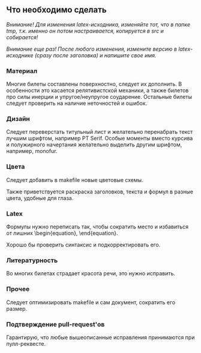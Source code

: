 ## Что необходимо сделать

*Внимание! Для изменения latex-исходника, изменяйте тот, что в папке tmp, т.к. именно он потом настраивается, копируется в src и собирается!*

*Внимание еще раз! После любого изменения, измените версию в latex-исходнике (сразу после заголовка) и напишите свое имя.*

### Материал

Многие билеты составлены поверхностно, следует их дополнить. В особенности это касается релятивистской механики, а также билетов про силы инерции и упругое/неупругое соударение. Остальные билеты следует проверить на наличие неточностей и ошибок.

### Дизайн

Следует переверстать титульный лист и желательно перенабрать текст лучшим шрифтом, например PT Serif. Особые моменты вместо курсива и полужирного начертания желательно выделить другим шрифтом, например, monofur.

### Цвета

Следует добавить в makefile новые цветовые схемы.

Также приветствуется раскраска заголовков, текста и формул в разные цвета, удобные для глаза.

### Latex

Формулы нужно переписать так, чтобы сократить место и избавиться от лишних \begin{equation}, \end{equation}.

Хорошо бы проверить синтаксис и подкорректировать его.

### Литературность

Во многих билетах страдает красота речи, это нужно исправить.

### Прочее

Следует оптимизировать makefile и сам документ, сократить его размер.

### Подтверждение pull-request'ов

Гарантирую, что любые вышеописанные исправления принимаются при пулл-реквесте.